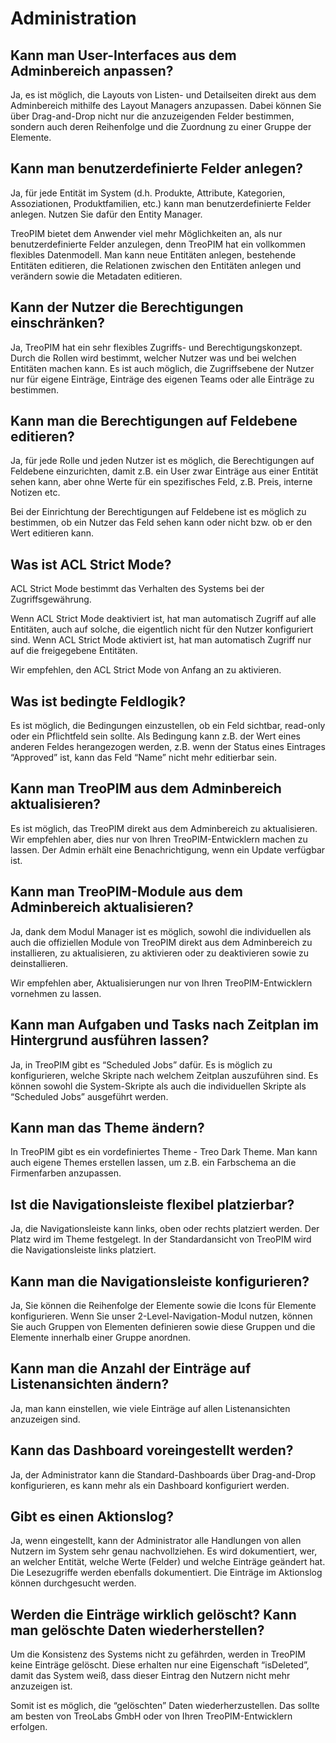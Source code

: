 # Administration

  

## Kann man User-Interfaces aus dem Adminbereich anpassen?

Ja, es ist möglich, die Layouts von Listen- und Detailseiten direkt aus dem Adminbereich mithilfe des Layout Managers anzupassen. Dabei können Sie über Drag-and-Drop nicht nur die anzuzeigenden Felder bestimmen, sondern auch deren Reihenfolge und die Zuordnung zu einer Gruppe der Elemente.



## Kann man benutzerdefinierte Felder anlegen?

Ja, für jede Entität im System (d.h. Produkte, Attribute, Kategorien, Assoziationen, Produktfamilien, etc.) kann man benutzerdefinierte Felder anlegen. Nutzen Sie dafür den Entity Manager.

TreoPIM bietet dem Anwender viel mehr Möglichkeiten an, als nur benutzerdefinierte Felder anzulegen, denn TreoPIM hat ein vollkommen flexibles Datenmodell. Man kann neue Entitäten anlegen, bestehende Entitäten editieren, die Relationen zwischen den Entitäten anlegen und verändern sowie die Metadaten editieren.



## Kann der Nutzer die Berechtigungen einschränken?

Ja, TreoPIM hat ein sehr flexibles Zugriffs- und Berechtigungskonzept. Durch die Rollen wird bestimmt, welcher Nutzer was und bei welchen Entitäten machen kann. Es ist auch möglich, die Zugriffsebene der Nutzer nur für eigene Einträge, Einträge des eigenen Teams oder alle Einträge zu bestimmen.

  

## Kann man die Berechtigungen auf Feldebene editieren?

Ja, für jede Rolle und jeden Nutzer ist es möglich, die Berechtigungen auf Feldebene einzurichten, damit z.B. ein User zwar Einträge aus einer Entität sehen kann, aber ohne Werte für ein spezifisches Feld, z.B. Preis, interne Notizen etc.

Bei der Einrichtung der Berechtigungen auf Feldebene ist es möglich zu bestimmen, ob ein Nutzer das Feld sehen kann oder nicht bzw. ob er den Wert editieren kann.



## Was ist ACL Strict Mode?

ACL Strict Mode bestimmt das Verhalten des Systems bei der Zugriffsgewährung.

Wenn ACL Strict Mode deaktiviert ist, hat man automatisch Zugriff auf alle Entitäten, auch auf solche, die eigentlich nicht für den Nutzer konfiguriert sind. Wenn ACL Strict Mode aktiviert ist, hat man automatisch Zugriff nur auf die freigegebene Entitäten.

Wir empfehlen, den ACL Strict Mode von Anfang an zu aktivieren.



## Was ist bedingte Feldlogik?

Es ist möglich, die Bedingungen einzustellen, ob ein Feld sichtbar, read-only oder ein Pflichtfeld sein sollte. Als Bedingung kann z.B. der Wert eines anderen Feldes herangezogen werden, z.B. wenn der Status eines Eintrages “Approved” ist, kann das Feld “Name” nicht mehr editierbar sein.

  

## Kann man TreoPIM aus dem Adminbereich aktualisieren?

Es ist möglich, das TreoPIM direkt aus dem Adminbereich zu aktualisieren. Wir empfehlen aber, dies nur von Ihren TreoPIM-Entwicklern machen zu lassen. Der Admin erhält eine Benachrichtigung, wenn ein Update verfügbar ist.



## Kann man TreoPIM-Module aus dem Adminbereich aktualisieren?

Ja, dank dem Modul Manager ist es möglich, sowohl die individuellen als auch die offiziellen Module von TreoPIM direkt aus dem Adminbereich zu installieren, zu aktualisieren, zu aktivieren oder zu deaktivieren sowie zu deinstallieren.

Wir empfehlen aber, Aktualisierungen nur von Ihren TreoPIM-Entwicklern vornehmen zu lassen.

  

## Kann man Aufgaben und Tasks nach Zeitplan im Hintergrund ausführen lassen?

Ja, in TreoPIM gibt es “Scheduled Jobs” dafür. Es is möglich zu konfigurieren, welche Skripte nach welchem Zeitplan auszuführen sind. Es können sowohl die System-Skripte als auch die individuellen Skripte als “Scheduled Jobs” ausgeführt werden.

  

## Kann man das Theme ändern?

In TreoPIM gibt es ein vordefiniertes Theme - Treo Dark Theme. Man kann auch eigene Themes erstellen lassen, um z.B. ein Farbschema an die Firmenfarben anzupassen.

  

## Ist die Navigationsleiste flexibel platzierbar?

Ja, die Navigationsleiste kann links, oben oder rechts platziert werden. Der Platz wird im Theme festgelegt. In der Standardansicht von TreoPIM wird die Navigationsleiste links platziert.

  

## Kann man die Navigationsleiste konfigurieren?

Ja, Sie können die Reihenfolge der Elemente sowie die Icons für Elemente konfigurieren. Wenn Sie unser 2-Level-Navigation-Modul nutzen, können Sie auch Gruppen von Elementen definieren sowie diese Gruppen und die Elemente innerhalb einer Gruppe anordnen.

  

## Kann man die Anzahl der Einträge auf Listenansichten ändern?

Ja, man kann einstellen, wie viele Einträge auf allen Listenansichten anzuzeigen sind.

  

## Kann das Dashboard voreingestellt werden?

Ja, der Administrator kann die Standard-Dashboards über Drag-and-Drop konfigurieren, es kann mehr als ein Dashboard konfiguriert werden.

  

## Gibt es einen Aktionslog?

Ja, wenn eingestellt, kann der Administrator alle Handlungen von allen Nutzern im System sehr genau nachvollziehen. Es wird dokumentiert, wer, an welcher Entität, welche Werte (Felder) und welche Einträge geändert hat. Die Lesezugriffe werden ebenfalls dokumentiert. Die Einträge im Aktionslog können durchgesucht werden.

  

## Werden die Einträge wirklich gelöscht? Kann man gelöschte Daten wiederherstellen?

Um die Konsistenz des Systems nicht zu gefährden, werden in TreoPIM keine Einträge gelöscht. Diese erhalten nur eine Eigenschaft “isDeleted”, damit das System weiß, dass dieser Eintrag den Nutzern nicht mehr anzuzeigen ist.

Somit ist es möglich, die “gelöschten” Daten wiederherzustellen. Das sollte am besten von TreoLabs GmbH oder von Ihren TreoPIM-Entwicklern erfolgen.
